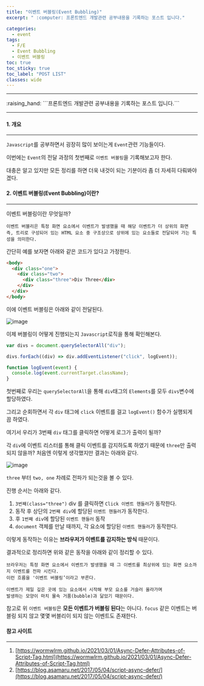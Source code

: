 ```yaml
---
title: "이벤트 버블링(Event Bubbling)"
excerpt: " :computer: 프론트엔드 개발관련 공부내용을 기록하는 포스트 입니다."

categories:
  - event
tags:
  - F/E
  - Event Bubbling
  - 이벤트 버블링
toc: true
toc_sticky: true
toc_label: "POST LIST"
classes: wide
---
```


<hr>
:raising_hand:  ```프론트엔드 개발관련 공부내용을 기록하는 포스트 입니다.```
<hr>

#### 1. 개요

---

`Javascript`를 공부하면서 굉장히 많이 보이는게 `Event`관련 기능들이다.

이번에는 `Event`의 전달 과정의 첫번째로 `이벤트 버블링`을 기록해보고자 한다.

대충은 알고 있지만 모든 정리를 하면 더욱 내것이 되는 기분이라 좀 더 자세히 다뤄봐야 겠다.

#### 2. 이벤트 버블링(Event Bubbling)이란?

---

이벤트 버블링이란 무엇일까?

```
이벤트 버블리은 특정 화면 요소에서 이벤트가 발생했을 때 해당 이벤트가 더 상위의 화면 즉, 트리로 구성되어 있는 HTML 요소 중 구조상으로 상위에 있는 요소들로 전달되어 가는 특성을 의미한다.

```

간단히 예를 보자면 아래와 같은 코드가 있다고 가정한다.

```html
<body>
  <div class="one">
    <div class="two">
      <div class="three">Div Three</div>
    </div>
  </div>
</body>
```

이에 이벤트 버블링은 아래와 같이 전달된다.

![image](https://user-images.githubusercontent.com/56063287/159124999-e24ace96-5dbf-4c00-92e3-baadcc7f674b.png)

이제 버블링이 어떻게 진행되는지 `Javascript`로직을 통해 확인해본다.

```js
var divs = document.querySelectorAll("div");

divs.forEach((div) => div.addEventListener("click", logEvent));

function logEvent(event) {
  console.log(event.currentTarget.className);
}
```

첫번째로 우리는 `querySelectorAll`을 통해 `div`태그의 `Elements`를 모두 `divs`변수에 할당하였다.

그리고 순회하면서 각 `div` 태그에 `click` 이벤트를 걸고 `logEvent()` 함수가 실행되게 끔 하였다.

여기서 우리가 3번째 `div` 태그를 클릭하면 어떻게 로그가 출력이 될까?

각 `div`에 이벤트 리스터를 통해 클릭 이벤트를 감지하도록 하였기 때문에 `three`만 출력되지 않을까?
처음엔 이렇게 생각했지만 결과는 아래와 같다.

![image](https://user-images.githubusercontent.com/56063287/159125295-2cafce9b-80b7-4404-8659-3f1a76192351.png)

`three` 부터 `two, one` 차례로 전파가 되는것을 볼 수 있다.

진행 순서는 아래와 같다.

1. `3번째(class="three")` div 를 클릭하면 `Click 이벤트 헨들러`가 동작한다.
2. 동작 후 상단의 `2번째 div`에 할당된 `이벤트 헨들러`가 동작한다.
3. 후 `1번째 div`에 할당된 `이벤트 핸들러` 동작
4. `document` 객체를 만날 때까지, 각 요소에 할당된 `이벤트 핸들러`가 동작한다.

이렇게 동작하는 이유는 **브라우저가 이벤트를 감지하는 방식** 때문이다.

결과적으로 정리하면 위와 같은 동작을 아래와 같이 정리할 수 있다.

```
브라우저는 특정 화면 요소에서 이벤트가 발생했을 때 그 이벤트를 최상위에 있는 화면 요소까지 이벤트를 전파 시킨다.
이런 흐름을 '이벤트 버블링’이라고 부른다.

이벤트가 제일 깊은 곳에 있는 요소에서 시작해 부모 요소를 거슬러 올라가며
발생하는 모양이 마치 물속 거품(bubble)과 닮았기 때문이다.
```

참고로 위 `이벤트 버블링`은 **모든 이벤트가 버블링 된다**는 아니다.
`focus` 같은 이벤트는 버블링 되지 않고 몇몇 버블리이 되지 않는 이벤트도 존재한다.

#### 참고 사이트

---

1. [https://wormwlrm.github.io/2021/03/01/Async-Defer-Attributes-of-Script-Tag.html](https://wormwlrm.github.io/2021/03/01/Async-Defer-Attributes-of-Script-Tag.html)
2. [https://blog.asamaru.net/2017/05/04/script-async-defer/](https://blog.asamaru.net/2017/05/04/script-async-defer/)
